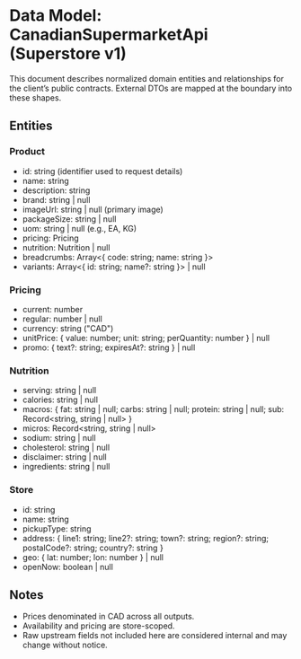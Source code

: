 # Data Model: CanadianSupermarketApi (Superstore v1)

This document describes normalized domain entities and relationships for the client’s public contracts. External DTOs are mapped at the boundary into these shapes.

## Entities

### Product
- id: string (identifier used to request details)
- name: string
- description: string
- brand: string | null
- imageUrl: string | null (primary image)
- packageSize: string | null
- uom: string | null (e.g., EA, KG)
- pricing: Pricing
- nutrition: Nutrition | null
- breadcrumbs: Array<{ code: string; name: string }>
- variants: Array<{ id: string; name?: string }> | null

### Pricing
- current: number
- regular: number | null
- currency: string ("CAD")
- unitPrice: { value: number; unit: string; perQuantity: number } | null
- promo: { text?: string; expiresAt?: string } | null

### Nutrition
- serving: string | null
- calories: string | null
- macros: { fat: string | null; carbs: string | null; protein: string | null; sub: Record<string, string | null> }
- micros: Record<string, string | null>
- sodium: string | null
- cholesterol: string | null
- disclaimer: string | null
- ingredients: string | null

### Store
- id: string
- name: string
- pickupType: string
- address: { line1: string; line2?: string; town?: string; region?: string; postalCode?: string; country?: string }
- geo: { lat: number; lon: number } | null
- openNow: boolean | null

## Notes
- Prices denominated in CAD across all outputs.
- Availability and pricing are store-scoped.
- Raw upstream fields not included here are considered internal and may change without notice.

